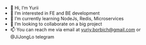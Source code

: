 - 👋 Hi, I’m Yurii
- 👀 I’m interested in FE and BE development
- 🌱 I’m currently learning NodeJs, Redis, Microservices
- 💞️ I’m looking to collaborate on a big project
- 📫 You can reach me via email at yuriy.borbich@gmail.com or @JiJongLo telegram

<!---
JiJongLo/JiJongLo is a ✨ special ✨ repository because its `README.md` (this file) appears on your GitHub profile.
You can click the Preview link to take a look at your changes.
--->

